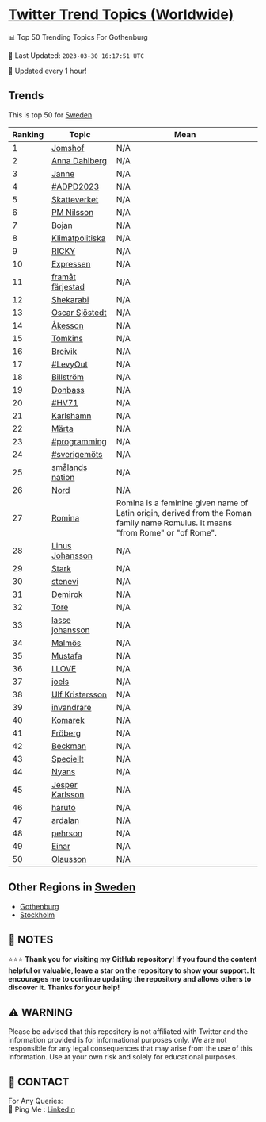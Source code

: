 [Twitter Trend Topics (Worldwide)](https://github.com/ErcinDedeoglu/Twitter-Trend-Topics)
==========


📊 Top 50 Trending Topics For Gothenburg

📆 Last Updated: `2023-03-30 16:17:51 UTC`

🔧 Updated every 1 hour!


## Trends

This is top 50 for [Sweden](</Sweden>)

| Ranking | Topic | Mean |
| ------- | ------------ | ------------ |
| 1 | [Jomshof](http://twitter.com/search?q=Jomshof) | N/A |
| 2 | [Anna Dahlberg](http://twitter.com/search?q=Anna+Dahlberg) | N/A |
| 3 | [Janne](http://twitter.com/search?q=Janne) | N/A |
| 4 | [#ADPD2023](http://twitter.com/search?q=%23ADPD2023) | N/A |
| 5 | [Skatteverket](http://twitter.com/search?q=Skatteverket) | N/A |
| 6 | [PM Nilsson](http://twitter.com/search?q=PM+Nilsson) | N/A |
| 7 | [Bojan](http://twitter.com/search?q=Bojan) | N/A |
| 8 | [Klimatpolitiska](http://twitter.com/search?q=Klimatpolitiska) | N/A |
| 9 | [RICKY](http://twitter.com/search?q=RICKY) | N/A |
| 10 | [Expressen](http://twitter.com/search?q=Expressen) | N/A |
| 11 | [framåt färjestad](http://twitter.com/search?q=fram%c3%a5t+f%c3%a4rjestad) | N/A |
| 12 | [Shekarabi](http://twitter.com/search?q=Shekarabi) | N/A |
| 13 | [Oscar Sjöstedt](http://twitter.com/search?q=Oscar+Sj%c3%b6stedt) | N/A |
| 14 | [Åkesson](http://twitter.com/search?q=%c3%85kesson) | N/A |
| 15 | [Tomkins](http://twitter.com/search?q=Tomkins) | N/A |
| 16 | [Breivik](http://twitter.com/search?q=Breivik) | N/A |
| 17 | [#LevyOut](http://twitter.com/search?q=%23LevyOut) | N/A |
| 18 | [Billström](http://twitter.com/search?q=Billstr%c3%b6m) | N/A |
| 19 | [Donbass](http://twitter.com/search?q=Donbass) | N/A |
| 20 | [#HV71](http://twitter.com/search?q=%23HV71) | N/A |
| 21 | [Karlshamn](http://twitter.com/search?q=Karlshamn) | N/A |
| 22 | [Märta](http://twitter.com/search?q=M%c3%a4rta) | N/A |
| 23 | [#programming](http://twitter.com/search?q=%23programming) | N/A |
| 24 | [#sverigemöts](http://twitter.com/search?q=%23sverigem%c3%b6ts) | N/A |
| 25 | [smålands nation](http://twitter.com/search?q=sm%c3%a5lands+nation) | N/A |
| 26 | [Nord](http://twitter.com/search?q=Nord) | N/A |
| 27 | [Romina](http://twitter.com/search?q=Romina) | Romina is a feminine given name of Latin origin, derived from the Roman family name Romulus. It means "from Rome" or "of Rome". |
| 28 | [Linus Johansson](http://twitter.com/search?q=Linus+Johansson) | N/A |
| 29 | [Stark](http://twitter.com/search?q=Stark) | N/A |
| 30 | [stenevi](http://twitter.com/search?q=stenevi) | N/A |
| 31 | [Demirok](http://twitter.com/search?q=Demirok) | N/A |
| 32 | [Tore](http://twitter.com/search?q=Tore) | N/A |
| 33 | [lasse johansson](http://twitter.com/search?q=lasse+johansson) | N/A |
| 34 | [Malmös](http://twitter.com/search?q=Malm%c3%b6s) | N/A |
| 35 | [Mustafa](http://twitter.com/search?q=Mustafa) | N/A |
| 36 | [I LOVE](http://twitter.com/search?q=I+LOVE) | N/A |
| 37 | [joels](http://twitter.com/search?q=joels) | N/A |
| 38 | [Ulf Kristersson](http://twitter.com/search?q=Ulf+Kristersson) | N/A |
| 39 | [invandrare](http://twitter.com/search?q=invandrare) | N/A |
| 40 | [Komarek](http://twitter.com/search?q=Komarek) | N/A |
| 41 | [Fröberg](http://twitter.com/search?q=Fr%c3%b6berg) | N/A |
| 42 | [Beckman](http://twitter.com/search?q=Beckman) | N/A |
| 43 | [Speciellt](http://twitter.com/search?q=Speciellt) | N/A |
| 44 | [Nyans](http://twitter.com/search?q=Nyans) | N/A |
| 45 | [Jesper Karlsson](http://twitter.com/search?q=Jesper+Karlsson) | N/A |
| 46 | [haruto](http://twitter.com/search?q=haruto) | N/A |
| 47 | [ardalan](http://twitter.com/search?q=ardalan) | N/A |
| 48 | [pehrson](http://twitter.com/search?q=pehrson) | N/A |
| 49 | [Einar](http://twitter.com/search?q=Einar) | N/A |
| 50 | [Olausson](http://twitter.com/search?q=Olausson) | N/A |



## Other Regions in [Sweden](</Sweden>)

* [Gothenburg](</Sweden/Gothenburg.md>)
* [Stockholm](</Sweden/Stockholm.md>)



## 📝 NOTES

⭐⭐⭐ **Thank you for visiting my GitHub repository! If you found the content helpful or valuable, leave a star on the repository to show your support. It encourages me to continue updating the repository and allows others to discover it. Thanks for your help!**


## ⚠️ WARNING

Please be advised that this repository is not affiliated with Twitter and the information provided is for informational purposes only. We are not responsible for any legal consequences that may arise from the use of this information. Use at your own risk and solely for educational purposes.


## 📨 CONTACT

 For Any Queries:  
            🏓 Ping Me : [LinkedIn](https://www.linkedin.com/in/ercindedeoglu/)
